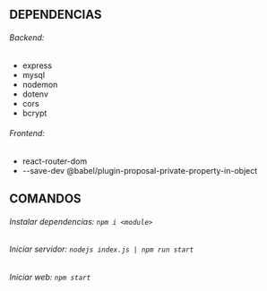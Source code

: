 ## DEPENDENCIAS

###### Backend:

* express
* mysql
* nodemon
* dotenv
* cors
* bcrypt

###### Frontend:

* react-router-dom
* --save-dev @babel/plugin-proposal-private-property-in-object

## COMANDOS

###### Instalar dependencias: ``npm i <module>``

###### Iniciar servidor: ``nodejs index.js | npm run start``

###### Iniciar web: ``npm start``
